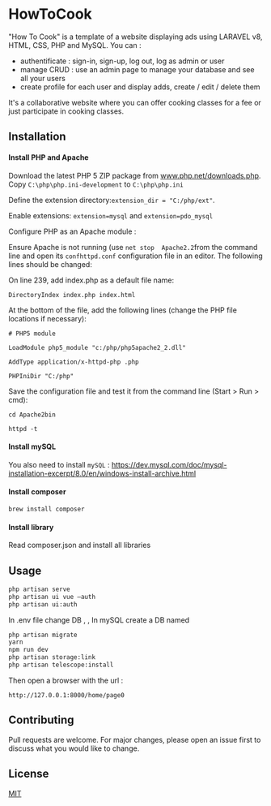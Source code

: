 # HowToCook 

"How To Cook" is a template of a website displaying ads using  LARAVEL v8, HTML, CSS, PHP and MySQL. You can :
- authentificate : sign-in, sign-up, log out, log as admin or user
- manage CRUD : use an admin page to manage your database and see all your users
- create profile for each user and display adds, create / edit / delete them 

It's a collaborative website where you can offer cooking classes for a fee or just participate in cooking classes. 

## Installation

#### Install PHP and Apache

Download the latest PHP 5 ZIP package from www.php.net/downloads.php.
Copy ```C:\php\php.ini-development``` to ```C:\php\php.ini```

Define the extension directory:```extension_dir = "C:/php/ext"```. 

Enable extensions: 
```extension=mysql``` and ```extension=pdo_mysql```

Configure PHP as an Apache module : 

Ensure Apache is not running (use ```net stop  Apache2.2```from the command line and open its ```confhttpd.conf``` configuration file in an editor. The following lines should be changed:

On line 239, add index.php as a default file name:

```DirectoryIndex index.php index.html```

At the bottom of the file, add the following lines (change the PHP file locations if necessary):

```# PHP5 module```

```LoadModule php5_module "c:/php/php5apache2_2.dll"```

```AddType application/x-httpd-php .php```

```PHPIniDir "C:/php"```

Save the configuration file and test it from the command line (Start > Run > cmd):

```cd Apache2bin```

```httpd -t```

#### Install mySQL

You also need to install ```mySQL``` : https://dev.mysql.com/doc/mysql-installation-excerpt/8.0/en/windows-install-archive.html

#### Install composer

```brew install composer```

#### Install library

Read composer.json and install all libraries 

## Usage

```bash
php artisan serve
php artisan ui vue —auth
php artisan ui:auth
```
In .env file change DB <name>, <username>, <password>
In mySQL create a DB named <name> 


```bash
php artisan migrate
yarn
npm run dev
php artisan storage:link  
php artisan telescope:install  
```
 
Then open a browser with the url :

```http://127.0.0.1:8000/home/page0```

## Contributing
Pull requests are welcome. For major changes, please open an issue first to discuss what you would like to change.

## License
[MIT](https://choosealicense.com/licenses/mit/)
